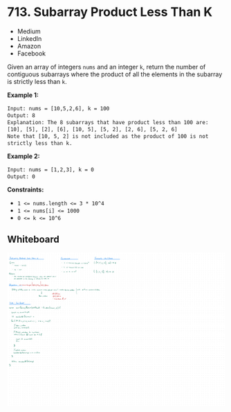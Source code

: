 # 713. Subarray Product Less Than K
- Medium
- LinkedIn
- Amazon
- Facebook

Given an array of integers `nums` and an integer `k`, return the number of
contiguous subarrays where the product of all the elements in the subarray is
strictly less than `k`.

**Example 1:**
```
Input: nums = [10,5,2,6], k = 100
Output: 8
Explanation: The 8 subarrays that have product less than 100 are:
[10], [5], [2], [6], [10, 5], [5, 2], [2, 6], [5, 2, 6]
Note that [10, 5, 2] is not included as the product of 100 is not strictly less than k.
```

**Example 2:**
```
Input: nums = [1,2,3], k = 0
Output: 0
```

**Constraints:**
- `1 <= nums.length <= 3 * 10^4`
- `1 <= nums[i] <= 1000`
- `0 <= k <= 10^6`

## Whiteboard
![Whiteboard Image 01][whiteboard-image-01]

<!-- Refs -->
[whiteboard-image-01]: whiteboard-01.jpg
